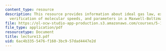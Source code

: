 ```yaml
---
content_type: resource
description: This resource provides information about ideal gas law, experimental
  verification of molecular speeds, and parameters in a Maxwell-Boltzmann distribution.
file: https://ol-ocw-studio-app-production.s3.amazonaws.com/courses/5-112-principles-of-chemical-science-fall-2005/6ac4b3355476f1603bc957dad4447e2d_lecture13.pdf
file_type: application/pdf
resourcetype: Document
title: lecture13.pdf
uid: 6ac4b335-5476-f160-3bc9-57dad4447e2d
---
```

